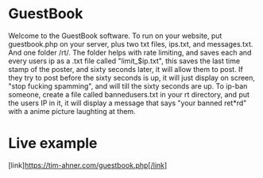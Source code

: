 # GuestBook
Welcome to the GuestBook software. To run on your website, put guestbook.php on your server, plus two txt files, ips.txt, and messages.txt. And one folder /rt/. The folder
helps with rate limiting, and saves each and every users ip as a .txt file called "limit_$ip.txt", this saves the last time stamp of the poster, and sixty seconds later, it will allow them to post. If they try to post 
before the sixty seconds is up, it will just display on screen, "stop fucking spamming", and will till the sixty seconds are up. To ip-ban someone, create a file called bannedusers.txt in your rt directory, and put the users IP in it, it will display
a message that says "your banned ret*rd" with a anime picture laughting at them.

# Live example
[link]https://tim-ahner.com/guestbook.php[/link]
